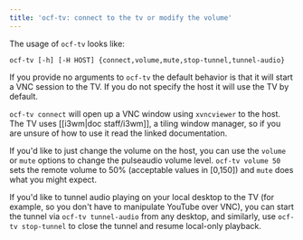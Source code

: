 ```yaml
---
title: 'ocf-tv: connect to the tv or modify the volume'
---
```


The usage of `ocf-tv` looks like:

    ocf-tv [-h] [-H HOST] {connect,volume,mute,stop-tunnel,tunnel-audio}

If you provide no arguments to `ocf-tv` the default behavior is that it will
start a VNC session to the TV. If you do not specify the host it will use the
TV by default.

`ocf-tv connect` will open up a VNC window using `xvncviewer` to the host.
The TV uses [[i3wm|doc staff/i3wm]], a tiling window manager, so if you are
unsure of how to use it read the linked documentation.

If you'd like to just change the volume on the host, you can use the
`volume` or `mute` options to change the pulseaudio volume level.
`ocf-tv volume 50` sets the remote volume to 50% (acceptable values in [0,150])
and `mute` does what you might expect.

If you'd like to tunnel audio playing on your local desktop to the TV (for
example, so you don't have to manipulate YouTube over VNC), you can start
the tunnel via `ocf-tv tunnel-audio` from any desktop, and similarly, use
`ocf-tv stop-tunnel` to close the tunnel and resume local-only playback.
